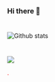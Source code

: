 ### Hi there 👋

# 

![Github stats](https://github-readme-stats.vercel.app/api?username=nhnghia&show_icons=true&hide_border=true&theme=dark)

#

![](https://komarev.com/ghpvc/?username=nhnghia&style=flat-square&label=Page+Views)

<p style=color:red>.</p>
